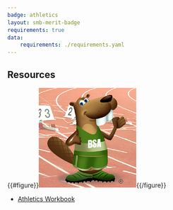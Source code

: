 ```yaml
---
badge: athletics
layout: smb-merit-badge
requirements: true
data:
    requirements: ./requirements.yaml
---
```


## Resources

{{#figure}}<img src="athletics-bucky.jpg" class="W(100%)" />{{/figure}}
* [Athletics Workbook](athletics-workbook.pdf)
